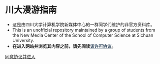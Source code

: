 # **川大漫游指南**

- 这是由四川大学计算机学院新媒体中心的一群同学们维护的非官方资料库。
- This is an unofficial repository maintained by a group of students from the New Media Center of the School of Computer Science at Sichuan University.
- **在进入网站并浏览其内容之前，请先阅读<u><a href="#/depart/arrangement" target="_blank" style="color:#34495e;">该许可协议</a></u>。**



[同意协议并进入](depart/foreword)

